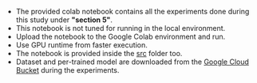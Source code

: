 - The provided colab notebook contains all the experiments done during this study under **"section 5"**.
- This notebook is not tuned for running in the local environment.
- Upload the notebook to the Google Colab environment and run.
- Use GPU runtime from faster execution.
- The notebook is provided inside the [src](https://github.com/aaivu/In21-S7-CS4681-AML-Research-Projects/tree/main/projects/210491P-Climate-AI_Climate-Modeling/src) folder too.
- Dataset and per-trained model are downloaded from the [Google Cloud Bucket](https://www.google.com/url?q=https%3A%2F%2Fconsole.cloud.google.com%2Fstorage%2Fbrowser%2Fdm_graphcast) during the experiments.
